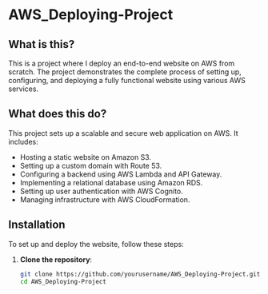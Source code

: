 # AWS_Deploying-Project

## What is this?
This is a project where I deploy an end-to-end website on AWS from scratch. The project demonstrates the complete process of setting up, configuring, and deploying a fully functional website using various AWS services.

## What does this do?
This project sets up a scalable and secure web application on AWS. It includes:

- Hosting a static website on Amazon S3.
- Setting up a custom domain with Route 53.
- Configuring a backend using AWS Lambda and API Gateway.
- Implementing a relational database using Amazon RDS.
- Setting up user authentication with AWS Cognito.
- Managing infrastructure with AWS CloudFormation.

## Installation
To set up and deploy the website, follow these steps:

1. **Clone the repository**:
   ```bash
   git clone https://github.com/yourusername/AWS_Deploying-Project.git
   cd AWS_Deploying-Project
   ```
